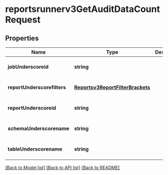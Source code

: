 # reportsrunnerv3GetAuditDataCountRequest

## Properties
Name | Type | Description | Notes
------------ | ------------- | ------------- | -------------
**jobUnderscoreid** | **string** |  | [optional] [default to null]
**reportUnderscorefilters** | [**Reportsv3ReportFilterBrackets**](Reportsv3ReportFilterBrackets.md) |  | [optional] [default to null]
**reportUnderscoreid** | **string** |  | [optional] [default to null]
**schemaUnderscorename** | **string** |  | [optional] [default to null]
**tableUnderscorename** | **string** |  | [optional] [default to null]

[[Back to Model list]](../README.md#documentation-for-models) [[Back to API list]](../README.md#documentation-for-api-endpoints) [[Back to README]](../README.md)



